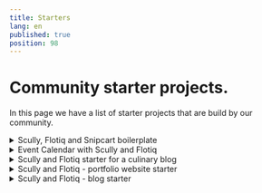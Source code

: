 ```yaml
---
title: Starters
lang: en
published: true
position: 98
---
```


# Community starter projects.

In this page we have a list of starter projects that are build by our community.

<details>
<summary>Scully, Flotiq and Snipcart boilerplate</summary>

## Details

Build an e-commerce site with Scully, Snipcart and Flotiq.

You will get a simple, functional e-commerce website with your own products, running live on the Internet.

Uses Flotiq Angular SDK, which simplifies development!

Few clicks to deploy your project to Netlify!

[Scully, Flotiq and Snipcart boilerplate](https://github.com/flotiq/scully-products-starter)

</details>

<details>
<summary>Event Calendar with Scully and Flotiq</summary>

## Details

Build your own calendar filled with various events and share them with others!

Uses Flotiq Angular SDK, which simplifies development!

Few clicks to deploy your project to Netlify!

[Event Calendar with Scully and Flotiq](https://github.com/flotiq/scully-event-calendar-starter)

</details>

<details>
<summary>Scully and Flotiq starter for a culinary blog</summary>

## Details

Set up your culinary blog in a few steps and share your amazing recipes with the world!

Uses Flotiq Angular SDK, which simplifies development!

Few clicks to deploy your project to Netlify!

[Scully and Flotiq starter for a culinary blog](https://github.com/flotiq/scully-recipes-starter)

</details>

<details>
<summary>Scully and Flotiq - portfolio website starter</summary>

## Details

Build your projects showcase with Scully and Flotiq and present it to others all around the world!

Uses Flotiq Angular SDK, which simplifies development!

Few clicks to deploy your project to Netlify!

[Scully and Flotiq - portfolio website starter](https://github.com/flotiq/scully-projects-starter)

</details>

<details>
<summary>Scully and Flotiq - blog starter</summary>

## Details

Build a personal blog with a few steps using Scully and Flotiq!

Uses Flotiq Angular SDK, which simplifies development!

Few clicks to deploy your project to Netlify!

[Scully and Flotiq - blog starter](https://github.com/flotiq/scully-blog-starter)

</details>
